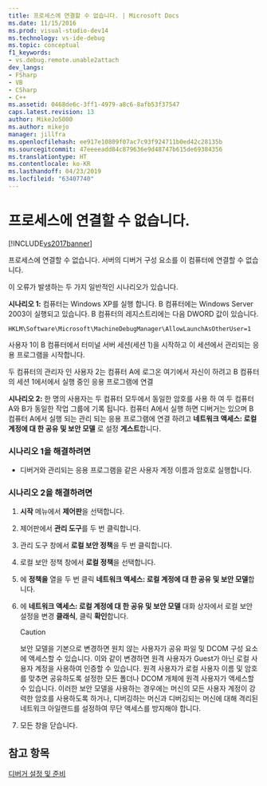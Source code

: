 ```yaml
---
title: 프로세스에 연결할 수 없습니다. | Microsoft Docs
ms.date: 11/15/2016
ms.prod: visual-studio-dev14
ms.technology: vs-ide-debug
ms.topic: conceptual
f1_keywords:
- vs.debug.remote.unable2attach
dev_langs:
- FSharp
- VB
- CSharp
- C++
ms.assetid: 0468de6c-3ff1-4979-a8c6-8afb53f37547
caps.latest.revision: 13
author: MikeJo5000
ms.author: mikejo
manager: jillfra
ms.openlocfilehash: ee917e10809f07ac7c93f924711b0ed42c28135b
ms.sourcegitcommit: 47eeeeadd84c879636e9d48747b615de69384356
ms.translationtype: HT
ms.contentlocale: ko-KR
ms.lasthandoff: 04/23/2019
ms.locfileid: "63407740"
---
```

# <a name="unable-to-attach-to-the-process"></a>프로세스에 연결할 수 없습니다.
[!INCLUDE[vs2017banner](../includes/vs2017banner.md)]

프로세스에 연결할 수 없습니다. 서버의 디버거 구성 요소를 이 컴퓨터에 연결할 수 없습니다.  
  
 이 오류가 발생하는 두 가지 일반적인 시나리오가 있습니다.  
  
 **시나리오 1:** 컴퓨터는 Windows XP를 실행 합니다. B 컴퓨터에는 Windows Server 2003이 실행되고 있습니다. B 컴퓨터의 레지스트리에는 다음 DWORD 값이 있습니다.  
  
 `HKLM\Software\Microsoft\MachineDebugManager\AllowLaunchAsOtherUser=1`  
  
 사용자 1이 B 컴퓨터에서 터미널 서버 세션(세션 1)을 시작하고 이 세션에서 관리되는 응용 프로그램을 시작합니다.  
  
 두 컴퓨터의 관리자 인 사용자 2는 컴퓨터 A에 로그온 여기에서 자신이 하려고 B 컴퓨터의 세션 1에서에서 실행 중인 응용 프로그램에 연결  
  
 **시나리오 2:** 한 명의 사용자는 두 컴퓨터 모두에서 동일한 암호를 사용 하 여 두 컴퓨터 A와 B가 동일한 작업 그룹에 기록 됩니다. 컴퓨터 A에서 실행 하면 디버거는 있으며 B 컴퓨터 A에서 실행 되는 관리 되는 응용 프로그램에 연결 하려고 **네트워크 액세스: 로컬 계정에 대 한 공유 및 보안 모델** 로 설정 **게스트**합니다.  
  
### <a name="to-solve-scenario-1"></a>시나리오 1을 해결하려면  
  
- 디버거와 관리되는 응용 프로그램을 같은 사용자 계정 이름과 암호로 실행합니다.  
  
### <a name="to-solve-scenario-2"></a>시나리오 2을 해결하려면  
  
1. **시작** 메뉴에서 **제어판**을 선택합니다.  
  
2. 제어판에서 **관리 도구**를 두 번 클릭합니다.  
  
3. 관리 도구 창에서 **로컬 보안 정책**을 두 번 클릭합니다.  
  
4. 로컬 보안 정책 창에서 **로컬 정책**을 선택합니다.  
  
5. 에 **정책을** 열을 두 번 클릭 **네트워크 액세스: 로컬 계정에 대 한 공유 및 보안 모델**합니다.  
  
6. 에 **네트워크 액세스: 로컬 계정에 대 한 공유 및 보안 모델** 대화 상자에서 로컬 보안 설정을 변경 **클래식**, 클릭 **확인**합니다.  
  
    > [!CAUTION]
    > 보안 모델을 기본으로 변경하면 원치 않는 사용자가 공유 파일 및 DCOM 구성 요소에 액세스할 수 있습니다. 이와 같이 변경하면 원격 사용자가 Guest가 아닌 로컬 사용자 계정을 사용하여 인증할 수 있습니다. 원격 사용자가 로컬 사용자 이름 및 암호를 맞추면 공유하도록 설정한 모든 폴더나 DCOM 개체에 원격 사용자가 액세스할 수 있습니다. 이러한 보안 모델을 사용하는 경우에는 머신의 모든 사용자 계정이 강력한 암호를 사용하도록 하거나, 디버깅하는 머신과 디버깅되는 머신에 대해 격리된 네트워크 아일랜드를 설정하여 무단 액세스를 방지해야 합니다.  
  
7. 모든 창을 닫습니다.  
  
## <a name="see-also"></a>참고 항목  
 [디버거 설정 및 준비](../debugger/debugger-settings-and-preparation.md)
